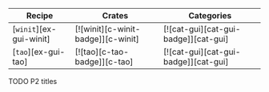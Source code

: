 | Recipe | Crates | Categories |
|--------|--------|------------|
| [`winit`][ex-gui-winit] | [![winit][c-winit-badge]][c-winit] | [![cat-gui][cat-gui-badge]][cat-gui] |
| [`tao`][ex-gui-tao] | [![tao][c-tao-badge]][c-tao] | [![cat-gui][cat-gui-badge]][cat-gui] |

<div class="hidden">
TODO P2 titles
</div>
